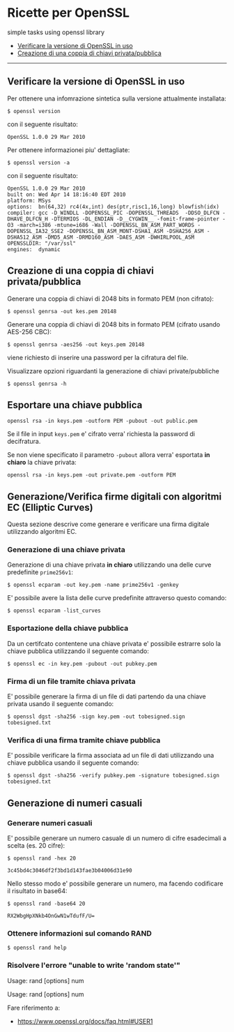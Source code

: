 # Ricette per OpenSSL
simple tasks using openssl library

* [Verificare la versione di OpenSSL in uso](#verificare-la-versione-di-openssl-in-uso)
* [Creazione di una coppia di chiavi privata/pubblica](#creazione-di-una-coppia-di-chiavi-privatapubblica)

----

## Verificare la versione di OpenSSL in uso

Per ottenere una infomrazione sintetica sulla versione attualmente installata:

`$ openssl version`

con il seguente risultato:

    OpenSSL 1.0.0 29 Mar 2010

Per ottenere informazionei piu' dettagliate:

`$ openssl version -a`

con il seguente risultato:

    OpenSSL 1.0.0 29 Mar 2010
    built on: Wed Apr 14 18:16:40 EDT 2010
    platform: MSys
    options:  bn(64,32) rc4(4x,int) des(ptr,risc1,16,long) blowfish(idx)
    compiler: gcc -D_WINDLL -DOPENSSL_PIC -DOPENSSL_THREADS  -DDSO_DLFCN -DHAVE_DLFCN_H -DTERMIOS -DL_ENDIAN -D__CYGWIN__ -fomit-frame-pointer -O3 -march=i386 -mtune=i686 -Wall -DOPENSSL_BN_ASM_PART_WORDS -DOPENSSL_IA32_SSE2 -DOPENSSL_BN_ASM_MONT-DSHA1_ASM -DSHA256_ASM -DSHA512_ASM -DMD5_ASM -DRMD160_ASM -DAES_ASM -DWHIRLPOOL_ASM
    OPENSSLDIR: "/var/ssl"
    engines:  dynamic

## Creazione di una coppia di chiavi privata/pubblica

Generare una coppia di chiavi di 2048 bits in formato PEM (non cifrato):

`$ openssl genrsa -out kes.pem 20148`

Generare una coppia di chiavi di 2048 bits in formato PEM (cifrato usando AES-256 CBC):

`$ openssl genrsa -aes256 -out keys.pem 20148`

viene richiesto di inserire una password per la cifratura del file.

Visualizzare opzioni riguardanti la generazione di chiavi private/pubbliche

`$ openssl genrsa -h`


## Esportare una chiave pubblica

`openssl rsa -in keys.pem -outform PEM -pubout -out public.pem`

Se il file in input `keys.pem` e' cifrato verra' richiesta la password di decifratura.

Se non viene specificato il parametro `-pubout` allora verra' esportata **in chiaro** la chiave privata:

`openssl rsa -in keys.pem -out private.pem -outform PEM`



## Generazione/Verifica firme digitali con algoritmi EC (Elliptic Curves)

Questa sezione descrive come generare e verificare una firma digitale utilizzando algoritmi EC.


### Generazione di una chiave privata

Generazione di una chiave privata **in chiaro** utilizzando una delle curve predefinite `prime256v1`:

`$ openssl ecparam -out key.pem -name prime256v1 -genkey`

E' possibile avere la lista delle curve predefinite attraverso questo comando:

`$ openssl ecparam -list_curves`


### Esportazione della chiave pubblica

Da un certifcato contentene una chiave privata e' possibile estrarre solo la chiave pubblica utilizzando il seguente comando:

`$ openssl ec -in key.pem -pubout -out pubkey.pem`


### Firma di un file tramite chiava privata

E' possibile generare la firma di un file di dati partendo da una chiave privata usando il seguente comando:

`$ openssl dgst -sha256 -sign key.pem -out tobesigned.sign tobesigned.txt`


### Verifica di una firma tramite chiave pubblica

E' possibile verificare la firma associata ad un file di dati utilizzando una chiave pubblica usando il seguente comando:

`$ openssl dgst -sha256 -verify pubkey.pem -signature tobesigned.sign tobesigned.txt`


## Generazione di numeri casuali

### Generare numeri casuali

E' possibile generare un numero casuale di un numero di cifre esadecimali a scelta (es. 20 cifre):

`$ openssl rand -hex 20`

    3c45bd4c3046df2f3bd1d143fae3b04006d31e90

Nello stesso modo e' possibile generare un numero, ma facendo codificare il risultato in base64:

`$ openssl rand -base64 20`

    RX2WbgHpXNkb4OnGwN1wTdufF/U=

### Ottenere informazioni sul comando RAND

`$ openssl rand help`









### Risolvere l'errore "unable to write 'random state'"
Usage: rand [options] num

Usage: rand [options] num






Fare riferimento a:
* https://www.openssl.org/docs/faq.html#USER1
